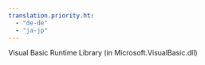 ```yaml
---
translation.priority.ht: 
  - "de-de"
  - "ja-jp"
---
```

Visual Basic Runtime Library (in Microsoft.VisualBasic.dll)